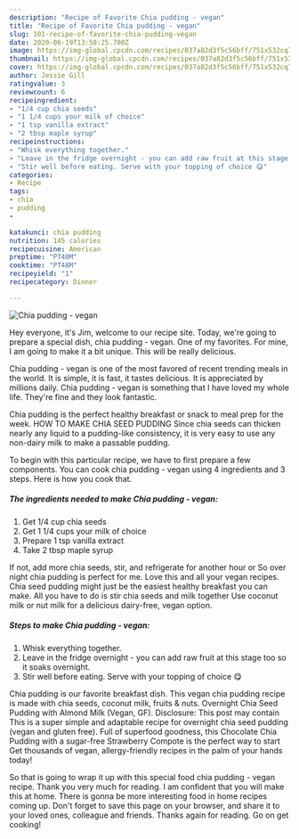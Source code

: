 ```yaml
---
description: "Recipe of Favorite Chia pudding - vegan"
title: "Recipe of Favorite Chia pudding - vegan"
slug: 101-recipe-of-favorite-chia-pudding-vegan
date: 2020-06-19T13:58:25.700Z
image: https://img-global.cpcdn.com/recipes/037a82d3f5c56bff/751x532cq70/chia-pudding-vegan-recipe-main-photo.jpg
thumbnail: https://img-global.cpcdn.com/recipes/037a82d3f5c56bff/751x532cq70/chia-pudding-vegan-recipe-main-photo.jpg
cover: https://img-global.cpcdn.com/recipes/037a82d3f5c56bff/751x532cq70/chia-pudding-vegan-recipe-main-photo.jpg
author: Jessie Gill
ratingvalue: 3
reviewcount: 6
recipeingredient:
- "1/4 cup chia seeds"
- "1 1/4 cups your milk of choice"
- "1 tsp vanilla extract"
- "2 tbsp maple syrup"
recipeinstructions:
- "Whisk everything together."
- "Leave in the fridge overnight - you can add raw fruit at this stage too so it soaks overnight."
- "Stir well before eating. Serve with your topping of choice 😋"
categories:
- Recipe
tags:
- chia
- pudding
- 

katakunci: chia pudding  
nutrition: 145 calories
recipecuisine: American
preptime: "PT40M"
cooktime: "PT48M"
recipeyield: "1"
recipecategory: Dinner

---
```



![Chia pudding - vegan](https://img-global.cpcdn.com/recipes/037a82d3f5c56bff/751x532cq70/chia-pudding-vegan-recipe-main-photo.jpg)

Hey everyone, it's Jim, welcome to our recipe site. Today, we're going to prepare a special dish, chia pudding - vegan. One of my favorites. For mine, I am going to make it a bit unique. This will be really delicious.

Chia pudding - vegan is one of the most favored of recent trending meals in the world. It is simple, it is fast, it tastes delicious. It is appreciated by millions daily. Chia pudding - vegan is something that I have loved my whole life. They're fine and they look fantastic.

Chia pudding is the perfect healthy breakfast or snack to meal prep for the week. HOW TO MAKE CHIA SEED PUDDING Since chia seeds can thicken nearly any liquid to a pudding-like consistency, it is very easy to use any non-dairy milk to make a passable pudding.


To begin with this particular recipe, we have to first prepare a few components. You can cook chia pudding - vegan using 4 ingredients and 3 steps. Here is how you cook that.

<!--inarticleads1-->

##### The ingredients needed to make Chia pudding - vegan:

1. Get 1/4 cup chia seeds
1. Get 1 1/4 cups your milk of choice
1. Prepare 1 tsp vanilla extract
1. Take 2 tbsp maple syrup


If not, add more chia seeds, stir, and refrigerate for another hour or So over night chia pudding is perfect for me. Love this and all your vegan recipes. Chia seed pudding might just be the easiest healthy breakfast you can make. All you have to do is stir chia seeds and milk together Use coconut milk or nut milk for a delicious dairy-free, vegan option. 

<!--inarticleads2-->

##### Steps to make Chia pudding - vegan:

1. Whisk everything together.
1. Leave in the fridge overnight - you can add raw fruit at this stage too so it soaks overnight.
1. Stir well before eating. Serve with your topping of choice 😋


Chia pudding is our favorite breakfast dish. This vegan chia pudding recipe is made with chia seeds, coconut milk, fruits &amp; nuts. Overnight Chia Seed Pudding with Almond Milk (Vegan, GF). Disclosure: This post may contain This is a super simple and adaptable recipe for overnight chia seed pudding (vegan and gluten free). Full of superfood goodness, this Chocolate Chia Pudding with a sugar-free Strawberry Compote is the perfect way to start Get thousands of vegan, allergy-friendly recipes in the palm of your hands today! 

So that is going to wrap it up with this special food chia pudding - vegan recipe. Thank you very much for reading. I am confident that you will make this at home. There is gonna be more interesting food in home recipes coming up. Don't forget to save this page on your browser, and share it to your loved ones, colleague and friends. Thanks again for reading. Go on get cooking!
